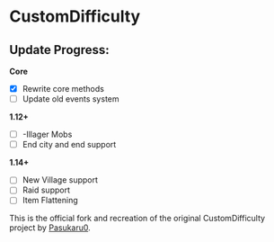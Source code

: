 # CustomDifficulty

## Update Progress:

**Core**

- [x] Rewrite core methods
- [ ] Update old events system

**1.12+**

- [ ] -Illager Mobs
- [ ] End city and end support

**1.14+**

- [ ] New Village support
- [ ] Raid support
- [ ] Item Flattening

This is the official fork and recreation of the original CustomDifficulty project by [Pasukaru0](https://github.com/Pasukaru).
